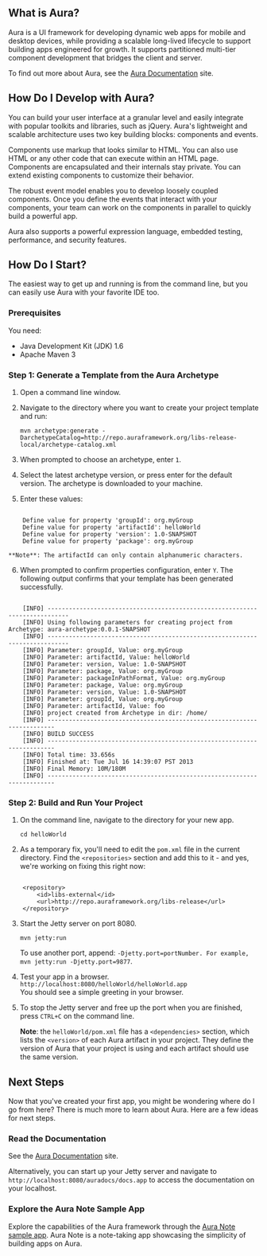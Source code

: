 ## What is Aura?

Aura is a UI framework for developing dynamic web apps for mobile and desktop 
devices, while providing a scalable long-lived lifecycle to support building apps
engineered for growth. It supports partitioned multi-tier component development 
that bridges the client and server.
 
To find out more about Aura, see the [Aura Documentation](http://documentation.auraframework.org/auradocs) site.

## How Do I Develop with Aura?

You can build your user interface at a granular level and easily integrate with
popular toolkits and libraries, such as jQuery. Aura's lightweight and scalable 
architecture uses two key building blocks: components and events.
 
Components use markup that looks similar to HTML. You can also use HTML or any other code that can
execute within an HTML page. Components are encapsulated and their internals stay 
private. You can extend existing components to customize their behavior. 
   
The robust event model enables you to develop loosely coupled components. Once 
you define the events that interact with your components, your team can work on 
the components in parallel to quickly build a powerful app.

Aura also supports a powerful expression language, embedded testing, performance, and security features.

## How Do I Start?

The easiest way to get up and running is from the command line, but you can easily use Aura
with your favorite IDE too.

### Prerequisites

You need:

* Java Development Kit (JDK) 1.6
* Apache Maven 3

### Step 1: Generate a Template from the Aura Archetype

1. Open a command line window.
2. Navigate to the directory where you want to create your project template and run:

    `mvn archetype:generate -DarchetypeCatalog=http://repo.auraframework.org/libs-release-local/archetype-catalog.xml`
       
3. When prompted to choose an archetype, enter `1`.
4. Select the latest archetype version, or press enter for the default version.
       The archetype is downloaded to your machine.
5. Enter these values:
<pre><code>
    Define value for property 'groupId': org.myGroup
    Define value for property 'artifactId': helloWorld
    Define value for property 'version': 1.0-SNAPSHOT
    Define value for property 'package': org.myGroup
</code></pre>
    **Note**: The artifactId can only contain alphanumeric characters.
6. When prompted to confirm properties configuration, enter `Y`.
The following output confirms that your template has been generated successfully.
<pre><code>
    [INFO] ----------------------------------------------------------------------------
    [INFO] Using following parameters for creating project from Archetype: aura-archetype:0.0.1-SNAPSHOT
    [INFO] ----------------------------------------------------------------------------
    [INFO] Parameter: groupId, Value: org.myGroup
    [INFO] Parameter: artifactId, Value: helloWorld
    [INFO] Parameter: version, Value: 1.0-SNAPSHOT
    [INFO] Parameter: package, Value: org.myGroup
    [INFO] Parameter: packageInPathFormat, Value: org.myGroup
    [INFO] Parameter: package, Value: org.myGroup
    [INFO] Parameter: version, Value: 1.0-SNAPSHOT
    [INFO] Parameter: groupId, Value: org.myGroup
    [INFO] Parameter: artifactId, Value: foo
    [INFO] project created from Archetype in dir: /home/<project-path>
    [INFO] ------------------------------------------------------------------------
    [INFO] BUILD SUCCESS
    [INFO] ------------------------------------------------------------------------
    [INFO] Total time: 33.656s
    [INFO] Finished at: Tue Jul 16 14:39:07 PST 2013
    [INFO] Final Memory: 10M/180M
    [INFO] ------------------------------------------------------------------------
</code></pre>

### Step 2: Build and Run Your Project
   
1. On the command line, navigate to the directory for your new app.

    `cd helloWorld` 
    
2. As a temporary fix, you'll need to edit the `pom.xml` file in the current directory. Find the `<repositories>` section and add this to it - and yes, we're working on fixing this right now:
<pre><code>
    &lt;repository>
        &lt;id>libs-external&lt;/id>
        &lt;url>http://repo.auraframework.org/libs-release&lt;/url>
    &lt;/repository>    
</code></pre>
3. Start the Jetty server on port 8080.

    `mvn jetty:run`
    
    To use another port, append: `-Djetty.port=portNumber. For example, mvn jetty:run -Djetty.port=9877`.
4. Test your app in a browser.
       `http://localhost:8080/helloWorld/helloWorld.app`       
You should see a simple greeting in your browser.
5. To stop the Jetty server and free up the port when you are finished, press `CTRL+C` on the command line.
    
    **Note**: the `helloWorld/pom.xml` file has a `<dependencies>` section, which lists the `<version>` of each Aura 
artifact in your project. They define the version of Aura that your project is using and each artifact 
<dependency> should use the same version.

## Next Steps

Now that you've created your first app, you might be wondering where do I go from here? There is much more to learn about Aura. Here are a few ideas for next steps.

### Read the Documentation

See the [Aura Documentation](http://documentation.auraframework.org/auradocs) site.

Alternatively, you can start up your Jetty server and navigate to `http://localhost:8080/auradocs/docs.app` 
to access the documentation on your localhost.

### Explore the Aura Note Sample App

Explore the capabilities of the Aura framework through the [Aura Note sample app](https://github.com/forcedotcom/aura-note). Aura Note is a note-taking app showcasing the simplicity of building apps on Aura.

